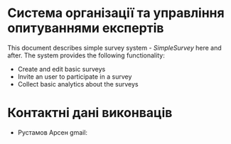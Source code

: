 # Система організації та управління опитуваннями експертів

This document describes simple survey system - _SimpleSurvey_ here and after. The system provides the following functionality:
* Create and edit basic surveys
* Invite an user to participate in a survey
* Collect basic analytics about the surveys

# Контактні дані виконваців

* Рустамов Арсен gmail: 
